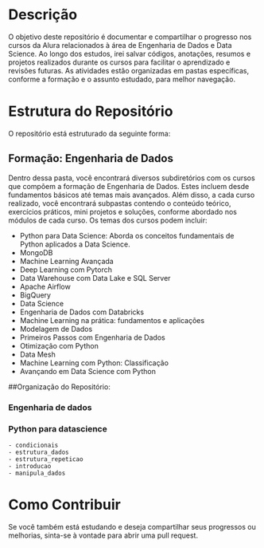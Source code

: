 # Descrição
O objetivo deste repositório é documentar e compartilhar o progresso nos cursos da Alura relacionados à área de Engenharia de Dados e Data Science. Ao longo dos estudos, irei salvar códigos, anotações, resumos e projetos realizados durante os cursos para facilitar o aprendizado e revisões futuras. As atividades estão organizadas em pastas específicas, conforme a formação e o assunto estudado, para melhor navegação.

# Estrutura do Repositório
O repositório está estruturado da seguinte forma:

## Formação: Engenharia de Dados

Dentro dessa pasta, você encontrará diversos subdiretórios com os cursos que compõem a formação de Engenharia de Dados. Estes incluem desde fundamentos básicos até temas mais avançados.
Além disso, a cada curso realizado, você encontrará subpastas contendo o conteúdo teórico, exercícios práticos, mini projetos e soluções, conforme abordado nos módulos de cada curso. Os temas dos cursos podem incluir:

- Python para Data Science: Aborda os conceitos fundamentais de Python aplicados a Data Science.
- MongoDB
- Machine Learning Avançada
- Deep Learning com Pytorch
- Data Warehouse com Data Lake e SQL Server
- Apache Airflow
- BigQuery
- Data Science
- Engenharia de Dados com Databricks
- Machine Learning na prática: fundamentos e aplicações
- Modelagem de Dados
- Primeiros Passos com Engenharia de Dados
- Otimização com Python
- Data Mesh
- Machine Learning com Python: Classificação
- Avançando em Data Science com Python


##Organização do Repositório:
  ### Engenharia de dados
  ### Python para datascience
    - condicionais
    - estrutura_dados
    - estrutura_repeticao
    - introducao
    - manipula_dados

# Como Contribuir
Se você também está estudando e deseja compartilhar seus progressos ou melhorias, sinta-se à vontade para abrir uma pull request.
